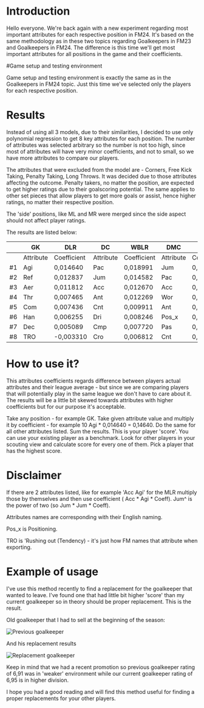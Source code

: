# Introduction

Hello everyone. We're back again with a new experiment regarding most important attributes for each respective position in FM24. It's based on the same methodology as in these two topics regarding Goalkeepers in FM23 and Goalkeepers in FM24. The difference is this time we'll get most important attributes for all positions in the game and their coefficients.

#Game setup and testing environment

Game setup and testing environment is exactly the same as in the Goalkeepers in FM24 topic. Just this time we've selected only the players for each respective position.

# Results

Instead of using all 3 models, due to their similarities, I decided to use only polynomial regression to get 8 key attributes for each position. The number of attributes was selected arbitrary so the number is not too high, since most of attributes will have very minor coefficients, and not to small, so we have more attributes to compare our players.

The attributes that were excluded from the model are - Corners, Free Kick Taking, Penalty Taking, Long Throws. It was decided due to those attributes affecting the outcome. Penalty takers, no matter the position, are expected to get higher ratings due to their goalscoring potential. The same applies to other set pieces that allow players to get more goals or assist, hence higher ratings, no matter their respective position.

The 'side' positions, like ML and MR were merged since the side aspect should not affect player ratings.

The results are listed below:

|    | GK        | DLR         | DC        | WBLR        | DMC       | MLR         | MC        | AMLR        | AMC       | STC         |
| -- | --------- | ----------- | --------- | ----------- | --------- | ----------- | --------- | ----------- | --------- | ----------- |
|    | Attribute | Coefficient | Attribute | Coefficient | Attribute | Coefficient | Attribute | Coefficient | Attribute | Coefficient | Attribute | Coefficient | Attribute | Coefficient | Attribute | Coefficient | Attribute | Coefficient | Attribute | Coefficient |
| #1 | Agi       | 0,014640    | Pac       | 0,018991    | Jum       | 0,022608    | Pac       | 0,019196    | Acc       | 0,020572    | Pac | 0,022852 | Ant | 0,014011 | Pac | 0,023458 | Pac | 0,016763 | Jum | 0,024768 |
| #2 | Ref       | 0,012837    | Jum       | 0,014582    | Pac       | 0,015882    | Acc       | 0,018585    | Ant       | 0,013047    | Acc | 0,018679 | Acc | 0,012595 | Acc | 0,019640 | Acc | 0,016348 | Pac | 0,021030 |
| #3 | Aer       | 0,011812    | Acc       | 0,012670    | Acc       | 0,013536    | Jum       | 0,013761    | Sta       | 0,010352    | Dri | 0,016960 | Cmp | 0,012589 | Ant | 0,015160 | Cnt | 0,013697 | Acc | 0,015754 |
| #4 | Thr       | 0,007465    | Ant       | 0,012269    | Wor       | 0,010819    | Cmp       | 0,011762    | Jum       | 0,009796    | Tec | 0,013665 | Pac | 0,012156 | Cro | 0,014857 | Cmp | 0,012813 | Cnt | 0,014398 |
| #5 | Com       | 0,007436    | Cnt       | 0,009911    | Ant       | 0,010326    | Vis       | 0,010025    | Cmp       | 0,009470    | Jum | 0,010993 | Cro | 0,010100 | Dri | 0,013533 | Tec | 0,011647 | Dri | 0,012353 |
| #6 | Han       | 0,006255    | Dri       | 0,008246    | Pos_x     | 0,008864    | Cro       | 0,009596    | Pas       | 0,009114    | Vis | 0,010804 | Dri | 0,008134 | Jum | 0,013029 | Lon | 0,009914 | Vis | 0,011814 |
| #7 | Dec       | 0,005089    | Cmp       | 0,007720    | Pas       | 0,008826    | Wor       | 0,008166    | Lon       | 0,007952    | Cnt | 0,009576 | Jum | 0,007918 | Tec | 0,012662 | Jum | 0,009524 | Bal | 0,010338 |
| #8 | TRO       | \-0,003310  | Cro       | 0,006812    | Cnt       | 0,008358    | Det       | 0,005121    | Dri       | 0,007338    | Acc Agi | 0,003329 | Str | 0,006528 | Cmp | 0,012295 | Dri | 0,008679 | Jum^ | 0,002953 |

# How to use it?

This attributes coefficients regards difference between players actual attributes and their league average - but since we are comparing players that will potentially play in the same league we don't have to care about it. The results will be a little bit skewed towards attributes with higher coefficients but for our purpose it's acceptable.

Take any position - for example GK. Take given attribute value and multiply it by coefficient - for example 10 Agi * 0,014640 = 0,14640. Do the same for all other attributes listed. Sum the results. This is your player 'score'. You can use your existing player as a benchmark. Look for other players in your scouting view and calculate score for every one of them. Pick a player that has the highest score.

# Disclaimer

If there are 2 attributes listed, like for example 'Acc Agi' for the MLR multiply those by themselves and then use coefficient ( Acc * Agi * Coeff). Jum^ is the power of two (so Jum * Jum * Coeff).

Attributes names are corresponding with their English naming.

Pos_x is Positioning.

TRO is 'Rushing out (Tendency) - it's just how FM names that attribute when exporting.

# Example of usage

I've use this method recently to find a replacement for the goalkeeper that wanted to leave. I've found one that had little bit higher 'score' than my current goalkeeper so in theory should be proper replacement. This is the result.

Old goalkeeper that I had to sell at the beginning of the season:

![Previous goalkeeper](image.thumb.png.02bd7c2eca5c20c2886387420bed6f55.png)

And his replacement results

![Replacement goalkeeper](image.thumb.png.51492e3fcb1fd8d9fae6ab673e5ac32c.png)

Keep in mind that we had a recent promotion so previous goalkeeper rating of 6,91 was in 'weaker' environment while our current goalkeeper rating of 6,95 is in higher division.

 

I hope you had a good reading and will find this method useful for finding a proper replacements for your other players.
